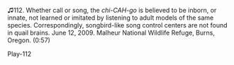 ♫112. Whether call or song, the *chi-CAH-go* is believed to be inborn,
or innate, not learned or imitated by listening to adult models of the
same species. Correspondingly, songbird-like song control centers are
not found in quail brains. June 12, 2009. Malheur National Wildlife
Refuge, Burns, Oregon. (0:57)

Play-112
